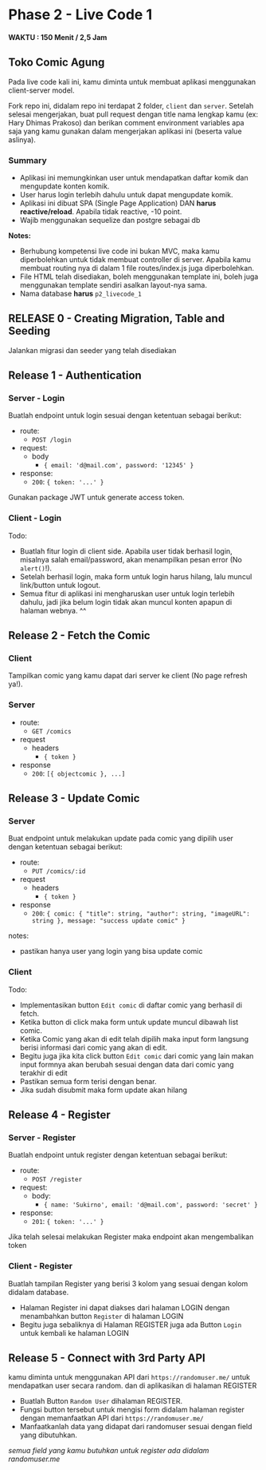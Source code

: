 # Phase 2 - Live Code 1

#### WAKTU : 150 Menit / 2,5 Jam

## Toko Comic Agung

Pada live code kali ini, kamu diminta untuk membuat aplikasi
menggunakan client-server model.

Fork repo ini, didalam repo ini terdapat 2 folder, `client`
dan `server`. Setelah selesai mengerjakan, buat pull request dengan title nama
lengkap kamu (ex: Hary Dhimas Prakoso) dan berikan comment
environment variables apa saja yang kamu gunakan dalam mengerjakan
aplikasi ini (beserta value aslinya).

### Summary

- Aplikasi ini memungkinkan user untuk mendapatkan daftar komik dan mengupdate konten komik.
- User harus login terlebih dahulu untuk dapat mengupdate komik.
- Aplikasi ini dibuat SPA (Single Page Application) DAN **harus
  reactive/reload**. Apabila tidak reactive, -10 point.
- Wajib menggunakan sequelize dan postgre sebagai db

**Notes:**

- Berhubung kompetensi live code ini bukan MVC, maka kamu
  diperbolehkan untuk tidak membuat controller di server. Apabila kamu
  membuat routing nya di dalam 1 file routes/index.js juga diperbolehkan.
- File HTML telah disediakan, boleh menggunakan template ini, boleh juga
  menggunakan template sendiri asalkan layout-nya sama.
- Nama database **harus** `p2_livecode_1`

## RELEASE 0 - Creating Migration, Table and Seeding

Jalankan migrasi dan seeder yang telah disediakan

## Release 1 - Authentication

### Server - Login

Buatlah endpoint untuk login sesuai dengan ketentuan sebagai berikut:

- route:
  - `POST /login`
- request:
  - body
    - `{ email: 'd@mail.com', password: '12345' }`
- response:
  - `200`: `{ token: '...' }`

Gunakan package JWT untuk generate access token.

### Client - Login

Todo:

- Buatlah fitur login di client side. Apabila user tidak berhasil
  login, misalnya salah email/password, akan menampilkan pesan error (No
  `alert()`!).
- Setelah berhasil login, maka form untuk login harus hilang, lalu
  muncul link/button untuk logout.
- Semua fitur di aplikasi ini mengharuskan user untuk login terlebih
  dahulu, jadi jika belum login tidak akan muncul konten apapun di
  halaman webnya. ^^

## Release 2 - Fetch the Comic

### Client

Tampilkan comic yang kamu dapat dari server ke client (No page refresh ya!).

### Server

- route:
  - `GET /comics`
- request
  - headers
    - `{ token }`
- response
  - `200`: `[{ objectcomic }, ...]`

## Release 3 - Update Comic

### Server

Buat endpoint untuk melakukan update pada comic yang dipilih user dengan ketentuan
sebagai berikut:

- route:
  - `PUT /comics/:id`
- request
  - headers
    - `{ token }`
- response
  - `200`: `{ comic: { "title": string, "author": string, "imageURL": string }, message: "success update comic" }`

notes:

- pastikan hanya user yang login yang bisa update comic

### Client

Todo:

- Implementasikan button `Edit comic` di daftar comic yang berhasil di fetch.
- Ketika button di click maka form untuk update muncul dibawah list comic.
- Ketika Comic yang akan di edit telah dipilih maka input form langsung berisi informasi dari comic yang akan di edit.
- Begitu juga jika kita click button `Edit comic` dari comic yang lain makan input formnya akan berubah sesuai dengan data dari comic yang terakhir di edit
- Pastikan semua form terisi dengan benar.
- Jika sudah disubmit maka form update akan hilang

## Release 4 - Register

### Server - Register

Buatlah endpoint untuk register dengan ketentuan sebagai berikut:

- route:
  - `POST /register`
- request:
  - body:
    - `{ name: 'Sukirno', email: 'd@mail.com', password: 'secret' }`
- response:
  - `201`: `{ token: '...' }`

Jika telah selesai melakukan Register maka endpoint akan mengembalikan token

### Client - Register

Buatlah tampilan Register yang berisi 3 kolom yang sesuai dengan kolom didalam database.

- Halaman Register ini dapat diakses dari halaman LOGIN dengan menambahkan button `Register` di halaman LOGIN
- Begitu juga sebaliknya di Halaman REGISTER juga ada Button `Login` untuk kembali ke halaman LOGIN

## Release 5 - Connect with 3rd Party API

kamu diminta untuk menggunakan API dari `https://randomuser.me/` untuk mendapatkan user secara random. dan di aplikasikan di halaman REGISTER

- Buatlah Button `Random User` dihalaman REGISTER.
- Fungsi button tersebut untuk mengisi form didalam halaman register dengan memanfaatkan API dari `https://randomuser.me/`
- Manfaatkanlah data yang didapat dari randomuser sesuai dengan field yang dibutuhkan.

_semua field yang kamu butuhkan untuk register ada didalam randomuser.me_

